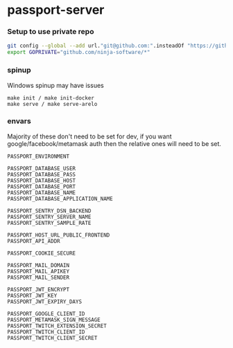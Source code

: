 # passport-server

### Setup to use private repo

```bash
git config --global --add url."git@github.com:".insteadOf "https://github.com/"
export GOPRIVATE="github.com/ninja-software/*"
```

### spinup

Windows spinup may have issues

```shell
make init / make init-docker
make serve / make serve-arelo
```

### envars

Majority of these don't need to be set for dev, if you want google/facebook/metamask auth then the relative ones will
need to be set.

```shell
PASSPORT_ENVIRONMENT

PASSPORT_DATABASE_USER
PASSPORT_DATABASE_PASS
PASSPORT_DATABASE_HOST
PASSPORT_DATABASE_PORT
PASSPORT_DATABASE_NAME
PASSPORT_DATABASE_APPLICATION_NAME

PASSPORT_SENTRY_DSN_BACKEND
PASSPORT_SENTRY_SERVER_NAME
PASSPORT_SENTRY_SAMPLE_RATE

PASSPORT_HOST_URL_PUBLIC_FRONTEND
PASSPORT_API_ADDR

PASSPORT_COOKIE_SECURE

PASSPORT_MAIL_DOMAIN
PASSPORT_MAIL_APIKEY
PASSPORT_MAIL_SENDER

PASSPORT_JWT_ENCRYPT
PASSPORT_JWT_KEY
PASSPORT_JWT_EXPIRY_DAYS

PASSPORT_GOOGLE_CLIENT_ID
PASSPORT_METAMASK_SIGN_MESSAGE
PASSPORT_TWITCH_EXTENSION_SECRET
PASSPORT_TWITCH_CLIENT_ID
PASSPORT_TWITCH_CLIENT_SECRET
```
